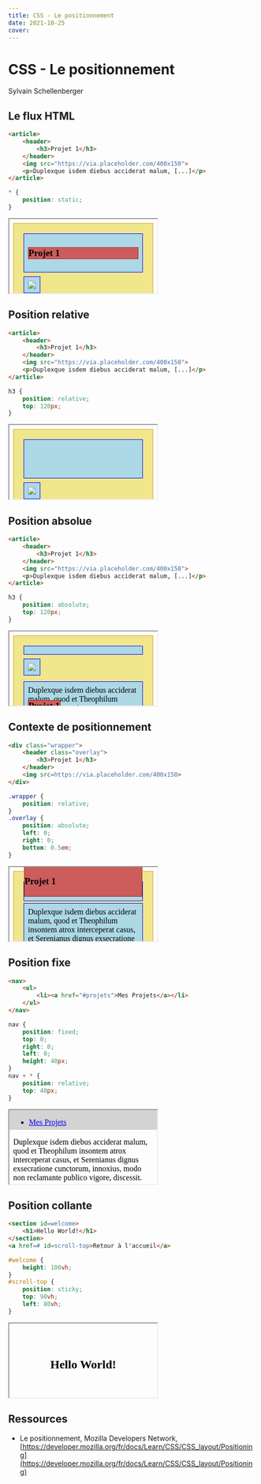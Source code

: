```yaml
---
title: CSS - Le positionnement
date: 2021-10-25
cover:
---
```


# CSS - Le positionnement

Sylvain Schellenberger

## Le flux HTML <!-- .slide: class="split-panel-50-50" -->

<div>

```html
<article>
	<header>
		<h3>Projet 1</h3>	
	</header>
	<img src="https://via.placeholder.com/400x150">
	<p>Duplexque isdem diebus acciderat malum, [...]</p>
</article>
```

```css
* {
	position: static;
}
```

</div>

<iframe style="background-color: white;" srcdoc="
<head>
	<style>
		article {
			background-color: khaki;
			border: 1px solid goldenrod;
			padding: 1em;
		}
		article > * {
			margin: 0.25em;
			background-color: lightblue;
			border: 1px solid blue;
			padding: 0.5em;
		}
		article > * > * {
			background-color: indianred;
			border: 1px solid firebrick;
		}
	</style>
</head>
<body>
	<article>
		<header>
			<h3>Projet 1</h3>	
		</header>
		<img src=https://via.placeholder.com/400x150>
		<p>Duplexque isdem diebus acciderat malum, quod et Theophilum insontem atrox interceperat casus, et Serenianus dignus exsecratione cunctorum.</p>
	</article>
</body>"></iframe>

## Position relative <!-- .slide: class="split-panel-50-50" -->

<div>

```html
<article>
	<header>
		<h3>Projet 1</h3>	
	</header>
	<img src="https://via.placeholder.com/400x150">
	<p>Duplexque isdem diebus acciderat malum, [...]</p>
</article>
```

```css
h3 {
	position: relative;
	top: 120px;
}
```

</div>

<iframe style="background-color: white;" srcdoc="
<head>
	<style>
		article {
			background-color: khaki;
			border: 1px solid goldenrod;
			padding: 1em;
		}
		article > * {
			margin: 0.25em;
			background-color: lightblue;
			border: 1px solid blue;
			padding: 0.5em;
		}
		article > * > * {
			background-color: indianred;
			border: 1px solid firebrick;
		}
		h3 {
			position: relative;
			top: 120px;
		}
	</style>
</head>
<body>
	<article>
		<header>
			<h3>Projet 1</h3>	
		</header>
		<img src=https://via.placeholder.com/400x150>
		<p>Duplexque isdem diebus acciderat malum, quod et Theophilum insontem atrox interceperat casus, et Serenianus dignus exsecratione cunctorum.</p>
	</article>
</body>"></iframe>

## Position absolue <!-- .slide: class="split-panel-50-50" -->

<div>

```html
<article>
	<header>
		<h3>Projet 1</h3>	
	</header>
	<img src="https://via.placeholder.com/400x150">
	<p>Duplexque isdem diebus acciderat malum, [...]</p>
</article>
```

```css
h3 {
	position: absolute;
	top: 120px;
}
```

</div>

<iframe style="background-color: white;" srcdoc="
<head>
	<style>
		article {
			background-color: khaki;
			border: 1px solid goldenrod;
			padding: 1em;
		}
		article > * {
			margin: 0.25em;
			background-color: lightblue;
			border: 1px solid blue;
			padding: 0.5em;
		}
		article > * > * {
			background-color: indianred;
			border: 1px solid firebrick;
		}
		h3 {
			position: absolute;
			top: 120px;
		}
	</style>
</head>
<body>
	<article>
		<header>
			<h3>Projet 1</h3>	
		</header>
		<img src=https://via.placeholder.com/400x150>
		<p>Duplexque isdem diebus acciderat malum, quod et Theophilum insontem atrox interceperat casus, et Serenianus dignus exsecratione cunctorum.</p>
	</article>
</body>"></iframe>

## Contexte de positionnement <!-- .slide: class="split-panel-50-50" -->

<div>

```html
<div class="wrapper">
	<header class="overlay">
		<h3>Projet 1</h3>
	</header>
	<img src=https://via.placeholder.com/400x150>
</div>
```

```css
.wrapper {
	position: relative;
}
.overlay {
	position: absolute;
	left: 0;
	right: 0;
	bottom: 0.5em;
}
```

</div>

<iframe style="background-color: white;" srcdoc="
<head>
	<style>
		* {
			box-sizing: border-box;
		}
		article {
			background-color: khaki;
			border: 1px solid goldenrod;
			padding: 1em;
		}
		article > * {
			margin: 0.25em;
			background-color: lightblue;
			border: 1px solid blue;
			padding: 0.5em;
		}
		article > * > * {
			background-color: indianred;
			border: 1px solid firebrick;
		}
		.wrapper {
			position: relative;
		}
		.overlay {
			position: absolute;
			left: 0;
			right: 0;
			bottom: 0.5em;
		}
	</style>
</head>
<body>
	<article>
		<div class=wrapper>
			<header class=overlay>
				<h3>Projet 1</h3>
			</header>
			<img src=https://via.placeholder.com/400x150>
		</div>
		<p>Duplexque isdem diebus acciderat malum, quod et Theophilum insontem atrox interceperat casus, et Serenianus dignus exsecratione cunctorum.</p>		
	</article>
</body>"></iframe>

## Position fixe <!-- .slide: class="split-panel-50-50" -->

<div>

```html
<nav>
	<ul>
		<li><a href="#projets">Mes Projets</a></li>
	</ul>
</nav>
```

```css
nav {
	position: fixed;
	top: 0;
	right: 0;
	left: 0;
	height: 40px;
}
nav + * {
	position: relative;
	top: 40px;
}
```

</div>

<iframe srcdoc="<head>
	<style>
		nav {
			background-color: lightgrey;
			position: fixed;
			top: 0;
			right: 0;
			left: 0;
			height: 40px;
		}
		nav + * {
			position: relative;
			top: 40px;
		}
	</style>
</head>
<body>
	<nav>
		<ul>
			<li><a href=#projets>Mes Projets</a></li>
		</ul>
	</nav>
	<div>
		<p>Duplexque isdem diebus acciderat malum, quod et Theophilum insontem atrox interceperat casus, et Serenianus dignus exsecratione cunctorum, innoxius, modo non reclamante publico vigore, discessit.</p>
		<p>Haec igitur Epicuri non probo, inquam. De cetero vellem equidem aut ipse doctrinis fuisset instructior est enim, quod tibi ita videri necesse est, non satis politus iis artibus, quas qui tenent, eruditi appellantur aut ne deterruisset alios a studiis. quamquam te quidem video minime esse deterritum.</p>
		<p>Orientis vero limes in longum protentus et rectum ab Euphratis fluminis ripis ad usque supercilia porrigitur Nili, laeva Saracenis conterminans gentibus, dextra pelagi fragoribus patens, quam plagam Nicator Seleucus occupatam auxit magnum in modum, cum post Alexandri Macedonis obitum successorio iure teneret regna Persidis, efficaciae inpetrabilis rex, ut indicat cognomentum.</p>
		<p>Horum adventum praedocti speculationibus fidis rectores militum tessera data sollemni armatos omnes celeri eduxere procursu et agiliter praeterito Calycadni fluminis ponte, cuius undarum magnitudo murorum adluit turres, in speciem locavere pugnandi. neque tamen exiluit quisquam nec permissus est congredi. formidabatur enim flagrans vesania manus et superior numero et ruitura sine respectu salutis in ferrum.</p>
		<p>Ob haec et huius modi multa, quae cernebantur in paucis, omnibus timeri sunt coepta. et ne tot malis dissimulatis paulatimque serpentibus acervi crescerent aerumnarum, nobilitatis decreto legati mittuntur: Praetextatus ex urbi praefecto et ex vicario Venustus et ex consulari Minervius oraturi, ne delictis supplicia sint grandiora, neve senator quisquam inusitato et inlicito more tormentis exponeretur.</p>
		<p>Ardeo, mihi credite, Patres conscripti (id quod vosmet de me existimatis et facitis ipsi) incredibili quodam amore patriae, qui me amor et subvenire olim impendentibus periculis maximis cum dimicatione capitis, et rursum, cum omnia tela undique esse intenta in patriam viderem, subire coegit atque excipere unum pro universis. Hic me meus in rem publicam animus pristinus ac perennis cum C. Caesare reducit, reconciliat, restituit in gratiam.</p>
	</div>
</body>"></iframe>

## Position collante <!-- .slide: class="split-panel-50-50" -->

<div>

```html
<section id=welcome>
	<h1>Hello World!</h1>
</section>
<a href=# id=scroll-top>Retour à l'accueil</a>
```

```css
#welcome {
	height: 100vh;
}
#scroll-top {
	position: sticky;
	top: 90vh;
	left: 80vh;
}
```

</div>

<iframe srcdoc="<head>
	<style>
		#welcome {
			display: flex;
			flex-direction: column;
			justify-content: center;
			text-align: center;
			height: 100vh;
		}
		#scroll-top {
			background-color: slategrey;
			color: white;
			border-radius: 1.5em;
			padding: 0.5em;
			position: sticky;
			top: 90vh;
			left: 80vh;
		}
	</style>
</head>
<body>
		<section id=welcome>
			<h1>Hello World!</h1>
		</section>
		<a href=# id=scroll-top>Retour à l'accueil</a>
		<p>Duplexque isdem diebus acciderat malum, quod et Theophilum insontem atrox interceperat casus, et Serenianus dignus exsecratione cunctorum, innoxius, modo non reclamante publico vigore, discessit.</p>
		<p>Haec igitur Epicuri non probo, inquam. De cetero vellem equidem aut ipse doctrinis fuisset instructior est enim, quod tibi ita videri necesse est, non satis politus iis artibus, quas qui tenent, eruditi appellantur aut ne deterruisset alios a studiis. quamquam te quidem video minime esse deterritum.</p>
		<p>Orientis vero limes in longum protentus et rectum ab Euphratis fluminis ripis ad usque supercilia porrigitur Nili, laeva Saracenis conterminans gentibus, dextra pelagi fragoribus patens, quam plagam Nicator Seleucus occupatam auxit magnum in modum, cum post Alexandri Macedonis obitum successorio iure teneret regna Persidis, efficaciae inpetrabilis rex, ut indicat cognomentum.</p>
		<p>Horum adventum praedocti speculationibus fidis rectores militum tessera data sollemni armatos omnes celeri eduxere procursu et agiliter praeterito Calycadni fluminis ponte, cuius undarum magnitudo murorum adluit turres, in speciem locavere pugnandi. neque tamen exiluit quisquam nec permissus est congredi. formidabatur enim flagrans vesania manus et superior numero et ruitura sine respectu salutis in ferrum.</p>
		<p>Ob haec et huius modi multa, quae cernebantur in paucis, omnibus timeri sunt coepta. et ne tot malis dissimulatis paulatimque serpentibus acervi crescerent aerumnarum, nobilitatis decreto legati mittuntur: Praetextatus ex urbi praefecto et ex vicario Venustus et ex consulari Minervius oraturi, ne delictis supplicia sint grandiora, neve senator quisquam inusitato et inlicito more tormentis exponeretur.</p>
		<p>Ardeo, mihi credite, Patres conscripti (id quod vosmet de me existimatis et facitis ipsi) incredibili quodam amore patriae, qui me amor et subvenire olim impendentibus periculis maximis cum dimicatione capitis, et rursum, cum omnia tela undique esse intenta in patriam viderem, subire coegit atque excipere unum pro universis. Hic me meus in rem publicam animus pristinus ac perennis cum C. Caesare reducit, reconciliat, restituit in gratiam.</p>
</body>"></iframe>

## Ressources

- Le positionnement, Mozilla Developers Network, [https://developer.mozilla.org/fr/docs/Learn/CSS/CSS_layout/Positioning](https://developer.mozilla.org/fr/docs/Learn/CSS/CSS_layout/Positioning)